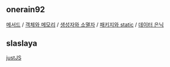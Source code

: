 <h2>onerain92</h2><a href="https://www.notion.so/c97969be59a24f73be483b03a0949a31">메서드</a> / <a href="https://www.notion.so/f91c87d3a5f843be95bba9fc54ab0e31">객체와 메모리</a> / <a href="https://www.notion.so/this-87115f21982c468c8bcfd85a73529537">생성자와 소멸자</a> / <a href="https://www.notion.so/static-d8a9691ff591448ea6743f7c1356d756">패키지와 static</a> / <a href="https://www.notion.so/fc5298e067404707a69a19ed73da8a09">데이터 은닉</a><h2>slaslaya</h2><a href="https://slaplace.notion.site/d0451e7a54d3440db7a30b3b598c9a20">justJS</a>